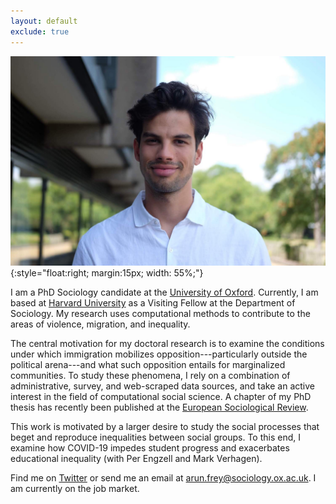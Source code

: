 ```yaml
---
layout: default
exclude: true
---
```


![Arun Frey](/assets/portrait.jpg){:style="float:right; margin:15px; width: 55%;"}


I am a PhD Sociology candidate at the [University of Oxford](https://www.sociology.ox.ac.uk/people/arun-frey.html). Currently, I am based at [Harvard University](https://sociology.fas.harvard.edu/people/arun-frey) as a Visiting Fellow at the Department of Sociology. My research uses computational methods to contribute to the areas of violence, migration, and inequality. 

The central motivation for my doctoral research is to examine the conditions under which immigration mobilizes opposition---particularly outside the political arena---and what such opposition entails for marginalized communities. To study these phenomena, I rely on a combination of administrative, survey, and web-scraped data sources, and take an active interest in the field of computational social science. A chapter of my PhD thesis has recently been published at the [European Sociological Review](https://academic.oup.com/esr/advance-article-abstract/doi/10.1093/esr/jcaa007/5814862). 

This work is motivated by a larger desire to study the social processes that beget and reproduce inequalities between social groups. To this end, I examine how COVID-19 impedes student progress and exacerbates educational inequality (with Per Engzell and Mark Verhagen). 

Find me on [Twitter](https://twitter.com/arunfrey) or send me an email at <arun.frey@sociology.ox.ac.uk>. I am currently on the job market. 